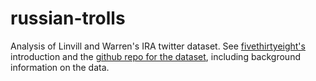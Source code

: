 # russian-trolls
Analysis of Linvill and Warren's IRA twitter dataset. See [fivethirtyeight's](https://fivethirtyeight.com/features/why-were-sharing-3-million-russian-troll-tweets/) introduction and the [github repo for the dataset](https://github.com/fivethirtyeight/russian-troll-tweets/), including background information on the data.
